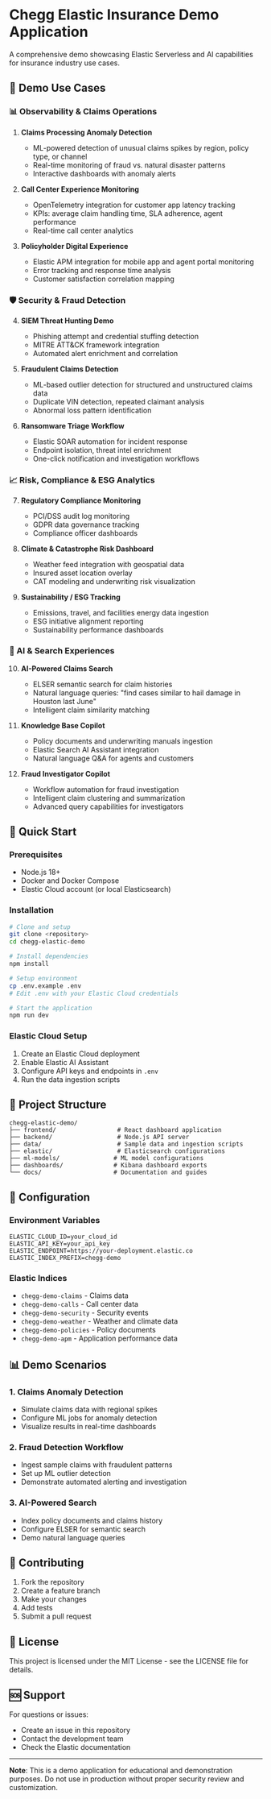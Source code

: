 # Chegg Elastic Insurance Demo Application

A comprehensive demo showcasing Elastic Serverless and AI capabilities for insurance industry use cases.

## 🎯 Demo Use Cases

### 📊 Observability & Claims Operations

1. **Claims Processing Anomaly Detection**
   - ML-powered detection of unusual claims spikes by region, policy type, or channel
   - Real-time monitoring of fraud vs. natural disaster patterns
   - Interactive dashboards with anomaly alerts

2. **Call Center Experience Monitoring**
   - OpenTelemetry integration for customer app latency tracking
   - KPIs: average claim handling time, SLA adherence, agent performance
   - Real-time call center analytics

3. **Policyholder Digital Experience**
   - Elastic APM integration for mobile app and agent portal monitoring
   - Error tracking and response time analysis
   - Customer satisfaction correlation mapping

### 🛡️ Security & Fraud Detection

4. **SIEM Threat Hunting Demo**
   - Phishing attempt and credential stuffing detection
   - MITRE ATT&CK framework integration
   - Automated alert enrichment and correlation

5. **Fraudulent Claims Detection**
   - ML-based outlier detection for structured and unstructured claims data
   - Duplicate VIN detection, repeated claimant analysis
   - Abnormal loss pattern identification

6. **Ransomware Triage Workflow**
   - Elastic SOAR automation for incident response
   - Endpoint isolation, threat intel enrichment
   - One-click notification and investigation workflows

### 📈 Risk, Compliance & ESG Analytics

7. **Regulatory Compliance Monitoring**
   - PCI/DSS audit log monitoring
   - GDPR data governance tracking
   - Compliance officer dashboards

8. **Climate & Catastrophe Risk Dashboard**
   - Weather feed integration with geospatial data
   - Insured asset location overlay
   - CAT modeling and underwriting risk visualization

9. **Sustainability / ESG Tracking**
   - Emissions, travel, and facilities energy data ingestion
   - ESG initiative alignment reporting
   - Sustainability performance dashboards

### 🤖 AI & Search Experiences

10. **AI-Powered Claims Search**
    - ELSER semantic search for claim histories
    - Natural language queries: "find cases similar to hail damage in Houston last June"
    - Intelligent claim similarity matching

11. **Knowledge Base Copilot**
    - Policy documents and underwriting manuals ingestion
    - Elastic Search AI Assistant integration
    - Natural language Q&A for agents and customers

12. **Fraud Investigator Copilot**
    - Workflow automation for fraud investigation
    - Intelligent claim clustering and summarization
    - Advanced query capabilities for investigators

## 🚀 Quick Start

### Prerequisites
- Node.js 18+
- Docker and Docker Compose
- Elastic Cloud account (or local Elasticsearch)

### Installation

```bash
# Clone and setup
git clone <repository>
cd chegg-elastic-demo

# Install dependencies
npm install

# Setup environment
cp .env.example .env
# Edit .env with your Elastic Cloud credentials

# Start the application
npm run dev
```

### Elastic Cloud Setup

1. Create an Elastic Cloud deployment
2. Enable Elastic AI Assistant
3. Configure API keys and endpoints in `.env`
4. Run the data ingestion scripts

## 📁 Project Structure

```
chegg-elastic-demo/
├── frontend/                 # React dashboard application
├── backend/                  # Node.js API server
├── data/                     # Sample data and ingestion scripts
├── elastic/                  # Elasticsearch configurations
├── ml-models/               # ML model configurations
├── dashboards/              # Kibana dashboard exports
└── docs/                    # Documentation and guides
```

## 🔧 Configuration

### Environment Variables

```env
ELASTIC_CLOUD_ID=your_cloud_id
ELASTIC_API_KEY=your_api_key
ELASTIC_ENDPOINT=https://your-deployment.elastic.co
ELASTIC_INDEX_PREFIX=chegg-demo
```

### Elastic Indices

- `chegg-demo-claims` - Claims data
- `chegg-demo-calls` - Call center data
- `chegg-demo-security` - Security events
- `chegg-demo-weather` - Weather and climate data
- `chegg-demo-policies` - Policy documents
- `chegg-demo-apm` - Application performance data

## 📊 Demo Scenarios

### 1. Claims Anomaly Detection
- Simulate claims data with regional spikes
- Configure ML jobs for anomaly detection
- Visualize results in real-time dashboards

### 2. Fraud Detection Workflow
- Ingest sample claims with fraudulent patterns
- Set up ML outlier detection
- Demonstrate automated alerting and investigation

### 3. AI-Powered Search
- Index policy documents and claims history
- Configure ELSER for semantic search
- Demo natural language queries

## 🤝 Contributing

1. Fork the repository
2. Create a feature branch
3. Make your changes
4. Add tests
5. Submit a pull request

## 📄 License

This project is licensed under the MIT License - see the LICENSE file for details.

## 🆘 Support

For questions or issues:
- Create an issue in this repository
- Contact the development team
- Check the Elastic documentation

---

**Note**: This is a demo application for educational and demonstration purposes. Do not use in production without proper security review and customization.
